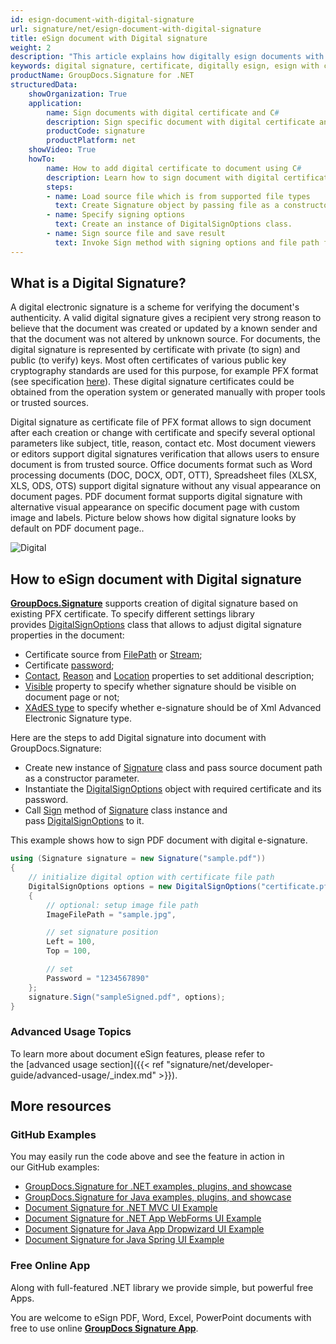 ```yaml
---
id: esign-document-with-digital-signature
url: signature/net/esign-document-with-digital-signature
title: eSign document with Digital signature
weight: 2
description: "This article explains how digitally esign documents with certificates using GroupDocs.Signature API"
keywords: digital signature, certificate, digitally esign, esign with certificate, pfx, pfx certifiate
productName: GroupDocs.Signature for .NET
structuredData:
    showOrganization: True
    application:    
        name: Sign documents with digital certificate and C#    
        description: Sign specific document with digital certificate and C# language by GroupDocs.Signature for .NET APIs
        productCode: signature
        productPlatform: net 
    showVideo: True
    howTo:
        name: How to add digital certificate to document using C# 
        description: Learn how to sign document with digital certificate by C#
        steps:
        - name: Load source file which is from supported file types
          text: Create Signature object by passing file as a constructor parameter. Either file path or file stream can be provided. 
        - name: Specify signing options 
          text: Create an instance of DigitalSignOptions class.
        - name: Sign source file and save result 
          text: Invoke Sign method with signing options and file path for signed file. File stream can be used as well.
---
```

## What is a Digital Signature?

A digital electronic signature is a scheme for verifying the document's authenticity. A valid digital signature gives a recipient very strong reason to believe that the document was created or updated by a known sender and that the document was not altered by unknown source. For documents, the digital signature is represented by certificate with private (to sign) and public (to verify) keys. Most often certificates of various public key cryptography standards are used for this purpose, for example PFX format (see specification [here](https://en.wikipedia.org/wiki/PKCS_12)). These digital signature certificates could be obtained from the operation system or generated manually with proper tools or trusted sources.

Digital signature as certificate file of PFX format allows to sign document after each creation or change with certificate and specify several optional parameters like subject, title, reason, contact etc. Most document viewers or editors support digital signatures verification that allows users to ensure document is from trusted source. Office documents format such as Word processing documents (DOC, DOCX, ODT, OTT), Spreadsheet files (XLSX, XLS, ODS, OTS) support digital signature without any visual appearance on document pages. PDF document format supports digital signature with alternative visual appearance on specific document page with custom image and labels. Picture below shows how digital signature looks by default on PDF document page..

![Digital](/signature/net/images/esign-document-with-digital-signature.png)

## How to eSign document with Digital signature

**[GroupDocs.Signature](https://products.groupdocs.com/signature/net)** supports creation of digital signature based on existing PFX certificate. To specify different settings library provides [DigitalSignOptions](https://reference.groupdocs.com/signature/net/groupdocs.signature.options/digitalsignoptions/) class that allows to adjust digital signature properties in the document:

* Certificate source from [FilePath](https://reference.groupdocs.com/signature/net/groupdocs.signature.options/digitalsignoptions/certificatefilepath/) or [Stream](https://reference.groupdocs.com/signature/net/groupdocs.signature.options/digitalsignoptions/certificatestream/);
* Certificate [password](https://reference.groupdocs.com/signature/net/groupdocs.signature.options/digitalsignoptions/password/);
* [Contact](https://reference.groupdocs.com/signature/net/groupdocs.signature.options/digitalsignoptions/contact/), [Reason](https://reference.groupdocs.com/signature/net/groupdocs.signature.options/digitalsignoptions/reason/) and [Location](https://reference.groupdocs.com/signature/net/groupdocs.signature.options/digitalsignoptions/location/) properties to set additional description;
* [Visible](https://reference.groupdocs.com/signature/net/groupdocs.signature.options/digitalsignoptions/visible/) property to specify whether signature should be visible on document page or not;
* [XAdES type](https://reference.groupdocs.com/signature/net/groupdocs.signature.options/digitalsignoptions/xadestype/) to specify whether e-signature should be of Xml Advanced Electronic Signature type.

Here are the steps to add Digital signature into document with GroupDocs.Signature:

* Create new instance of [Signature](https://reference.groupdocs.com/signature/net/groupdocs.signature/signature) class and pass source document path as a constructor parameter.
* Instantiate the [DigitalSignOptions](https://reference.groupdocs.com/signature/net/groupdocs.signature.options/digitalsignoptions/) object with required certificate and its password.
* Call [Sign](https://reference.groupdocs.com/signature/net/groupdocs.signature/signature/sign/) method of [Signature](https://reference.groupdocs.com/signature/net/groupdocs.signature/signature) class instance and pass [DigitalSignOptions](https://reference.groupdocs.com/signature/net/groupdocs.signature.options/digitalsignoptions/) to it.

This example shows how to sign PDF document with digital e-signature.

```csharp
using (Signature signature = new Signature("sample.pdf"))
{
    // initialize digital option with certificate file path
    DigitalSignOptions options = new DigitalSignOptions("certificate.pfx")
    {
        // optional: setup image file path
        ImageFilePath = "sample.jpg",

        // set signature position
        Left = 100,
        Top = 100,

        // set
        Password = "1234567890"
    };
    signature.Sign("sampleSigned.pdf", options);
}
```

### Advanced Usage Topics

To learn more about document eSign features, please refer to the [advanced usage section]({{< ref "signature/net/developer-guide/advanced-usage/_index.md" >}}).

## More resources

### GitHub Examples

You may easily run the code above and see the feature in action in our GitHub examples:

* [GroupDocs.Signature for .NET examples, plugins, and showcase](https://github.com/groupdocs-signature/GroupDocs.Signature-for-.NET)
* [GroupDocs.Signature for Java examples, plugins, and showcase](https://github.com/groupdocs-signature/GroupDocs.Signature-for-Java)
* [Document Signature for .NET MVC UI Example](https://github.com/groupdocs-signature/GroupDocs.Signature-for-.NET-MVC)
* [Document Signature for .NET App WebForms UI Example](https://github.com/groupdocs-signature/GroupDocs.Signature-for-.NET-WebForms)
* [Document Signature for Java App Dropwizard UI Example](https://github.com/groupdocs-signature/GroupDocs.Signature-for-Java-Dropwizard)
* [Document Signature for Java Spring UI Example](https://github.com/groupdocs-signature/GroupDocs.Signature-for-Java-Spring)

### Free Online App

Along with full-featured .NET library we provide simple, but powerful free Apps.

You are welcome to eSign PDF, Word, Excel, PowerPoint documents with free to use online **[GroupDocs Signature App](https://products.groupdocs.app/signature)**.
